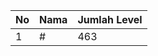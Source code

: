 | No | Nama            | Jumlah Level |
|----|-----------------|--------------|
| 1  | #    |    463        |
